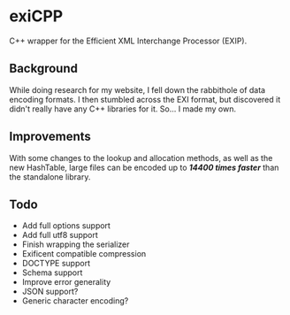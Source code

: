 # exiCPP

C++ wrapper for the Efficient XML Interchange Processor (EXIP).

## Background

While doing research for my website, I fell down the rabbithole
of data encoding formats. I then stumbled across the EXI format,
but discovered it didn't really have any C++ libraries for it.
So... I made my own.

## Improvements

With some changes to the lookup and allocation methods, as well as the new HashTable,
large files can be encoded up to ***14400 times faster*** than the standalone library.

## Todo

- Add full options support
- Add full utf8 support
- Finish wrapping the serializer
- Exificent compatible compression
- DOCTYPE support
- Schema support
- Improve error generality
- JSON support?
- Generic character encoding?

